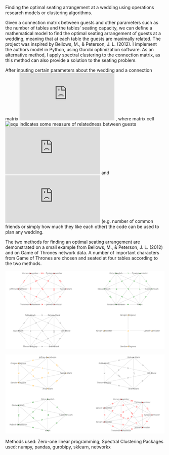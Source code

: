 Finding the optimal seating arrangement at a wedding using operations research models or clustering algorithms.

Given a connection matrix between guests and other parameters such as the number of tables and the tables' seating capacity, we can define a mathematical model to find the optimal seating arrangement of guests at a wedding, meaning that at each table the guests are maximally related. The project was inspired by Bellows, M., & Peterson, J. L. (2012). I implement the authors model in Python, using Gurobi optimization software. As an alternative method, I apply spectral clustering to the connection matrix, as this method can also provide a solution to the seating problem.

After inputing certain parameters about the wedding and a connection matrix ![equ](https://latex.codecogs.com/gif.latex?C)
, where matrix cell ![equ](https://latex.codecogs.com/gif.latex?C_{j,k})
 indicates some measure of relatedness between guests ![equ](https://latex.codecogs.com/gif.latex?j)
 and ![equ](https://latex.codecogs.com/gif.latex?k)
 (e.g. number of common friends or simply how much they like each other) the code can be used to plan any wedding. 

The two methods for finding an optimal seating arrangement are demonstrated on a small example from Bellows, M., & Peterson, J. L. (2012) and on Game of Thrones network data. A number of important characters from Game of Thrones are chosen and seated at four tables according to the two methods.


![Zero-one linear programming result](https://github.com/MateVaradi/DataScienceProjects/blob/master/OptimalSeating/got_example_lp.png)

![Spectral clustering result](https://github.com/MateVaradi/DataScienceProjects/blob/master/OptimalSeating/got_example_spectralclustering.png)


Methods used: Zero-one linear programming; Spectral Clustering
Packages used: numpy, pandas, gurobipy, sklearn, networkx

